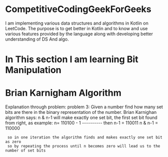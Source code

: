 # CompetitiveCodingGeekForGeeks
I am implementing various data structures and algorithms in Kotlin on LeetCode.
The purpose is to get better in Kotlin and to know and use various features provided by the language along with developing better understanding of DS And algo.

# In This section I am learning Bit Manipulation 

# Brian Karnigham Algorithm

Explanation through problem:
    problem 3: Given a number find how many set bits are there in the binary representation of the number.
    Brian Karnighan algorithm says: n & n-1 will make exactly one set bit, the first set bit found from right, as 
    example: n= 110100
               -     1
                ----------
    then n-1 =  110011
    n & n-1 =   110000
    
     so in one iteration the algorithm finds and makes exactly one set bit as zero
     so by repeating the process until n becomes zero will lead us to the number of set bits
    

